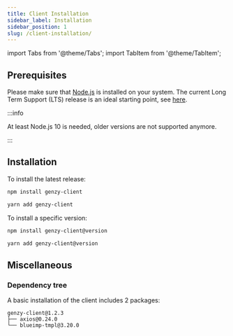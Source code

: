 ```yaml
---
title: Client Installation
sidebar_label: Installation
sidebar_position: 1
slug: /client-installation/
---
```


import Tabs from '@theme/Tabs';
import TabItem from '@theme/TabItem';

## Prerequisites

Please make sure that [Node.js](https://nodejs.org/en/) is installed on your system. The current Long Term Support (LTS) release is an ideal starting point, see [here](https://github.com/nodejs/Release#release-schedule).

:::info

At least Node.js 10 is needed, older versions are not supported anymore.

:::

## Installation

To install the latest release:

<Tabs groupId="pm">
  <TabItem value="npm" label="NPM" default>

```sh
npm install genzy-client
```

  </TabItem>
  <TabItem value="yarn" label="Yarn">

```sh
yarn add genzy-client
```
  </TabItem>
</Tabs>

To install a specific version:

<Tabs groupId="pm">
  <TabItem value="npm" label="NPM" default>

```sh
npm install genzy-client@version
```

  </TabItem>
  <TabItem value="yarn" label="Yarn">

```sh
yarn add genzy-client@version
```

  </TabItem>
</Tabs>

## Miscellaneous

### Dependency tree

A basic installation of the client includes 2 packages:

```
genzy-client@1.2.3
├── axios@0.24.0
└── blueimp-tmpl@3.20.0
```